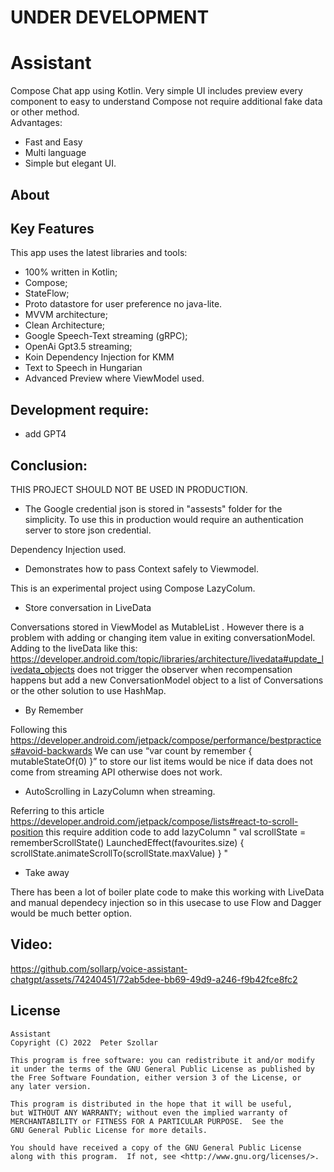 # UNDER DEVELOPMENT


# Assistant 
Compose Chat app using Kotlin. Very simple UI includes preview every component to easy to understand Compose not require additional fake data or other method.  
Advantages:
- Fast and Easy
- Multi language
- Simple but elegant UI.

## About

## Key Features
This app uses the latest libraries and tools:
- 100% written in Kotlin;
- Compose;
- StateFlow;
- Proto datastore for user preference no java-lite.
- MVVM architecture;
- Clean Architecture;
- Google Speech-Text streaming (gRPC);
- OpenAi Gpt3.5 streaming;
- Koin Dependency Injection for KMM
- Text to Speech in Hungarian
- Advanced Preview where ViewModel used.
  
## Development require:
- add GPT4

## Conclusion:
THIS PROJECT SHOULD NOT BE USED IN PRODUCTION.
- The Google credential json is stored in "assests" folder for the simplicity. To use this in production would require an authentication server to store json credential.

Dependency Injection used.
- Demonstrates how to pass Context safely to Viewmodel.

This is an experimental project using Compose LazyColum. 
- Store conversation in LiveData

Conversations stored in ViewModel as MutableList<ConversationModel> .
However there is a problem with adding or changing item value in exiting conversationModel.
Adding to the liveData like this: https://developer.android.com/topic/libraries/architecture/livedata#update_livedata_objects
does not trigger the observer when recompensation happens but add a new ConversationModel object to a list of Conversations or the other solution to use HashMap.

- By Remember

Following this https://developer.android.com/jetpack/compose/performance/bestpractices#avoid-backwards
We can use “var count by remember { mutableStateOf(0) }” to store our list items would be nice if data does not come from streaming API otherwise does not work.

- AutoScrolling in LazyColumn when streaming.
  
Referring to this article https://developer.android.com/jetpack/compose/lists#react-to-scroll-position
this require addition code to add lazyColumn
"
val scrollState = rememberScrollState()
LaunchedEffect(favourites.size) {
    scrollState.animateScrollTo(scrollState.maxValue)
}
"

- Take away
  
There has been a lot of boiler plate code to make this working with LiveData and manual dependecy injection so in this usecase to use Flow and Dagger would be much better option.


## Video:



https://github.com/sollarp/voice-assistant-chatgpt/assets/74240451/72ab5dee-bb69-49d9-a246-f9b42fce8fc2




## License
```
Assistant
Copyright (C) 2022  Peter Szollar

This program is free software: you can redistribute it and/or modify
it under the terms of the GNU General Public License as published by
the Free Software Foundation, either version 3 of the License, or 
any later version.

This program is distributed in the hope that it will be useful,
but WITHOUT ANY WARRANTY; without even the implied warranty of
MERCHANTABILITY or FITNESS FOR A PARTICULAR PURPOSE.  See the
GNU General Public License for more details.

You should have received a copy of the GNU General Public License
along with this program.  If not, see <http://www.gnu.org/licenses/>.
```

